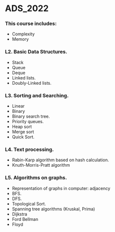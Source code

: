 # ADS_2022
### This course includes:
  * Complexity
  * Memory
### L2. Basic Data Structures.
  * Stack
  * Queue
  * Deque
  * Linked lists.
  * Doubly-Linked lists.
### L3. Sorting and Searching.
  * Linear
  * Binary
  * Binary search tree.
  * Priority queues.
  * Heap sort
  * Merge sort
  * Quick Sort.
### L4. Text processing.
  * Rabin-Karp algorithm based on hash calculation.
  * Knuth-Morris-Pratt algorithm
### L5. Algorithms on graphs.
  * Representation of graphs in computer: adjacency
  * BFS.
  * DFS.
  * Topological Sort.
  * Spanning tree algorithms (Kruskal, Prima)
  * Dijkstra
  * Ford Bellman
  * Floyd
